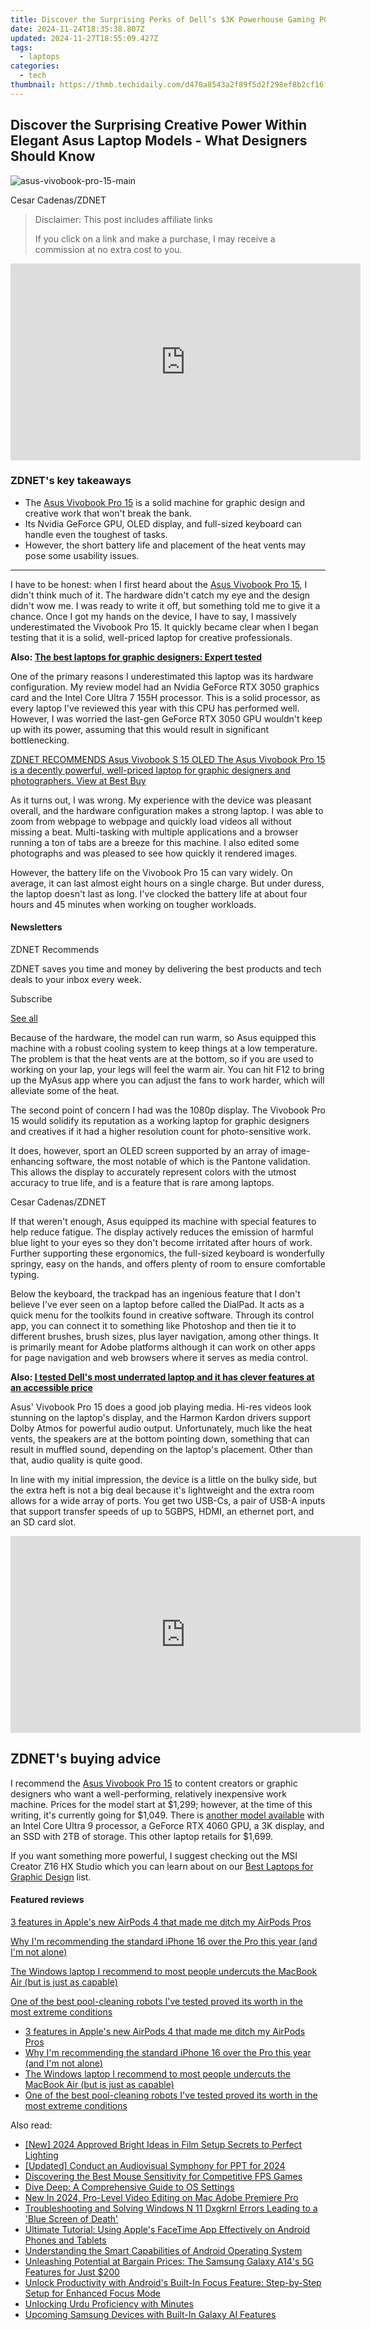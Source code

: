 ```yaml
---
title: Discover the Surprising Perks of Dell’s $3K Powerhouse Gaming PC - A Game Changer in Tech Reviews | ZDNet Insights
date: 2024-11-24T18:35:38.807Z
updated: 2024-11-27T18:55:09.427Z
tags:
  - laptops
categories:
  - tech
thumbnail: https://thmb.techidaily.com/d470a8543a2f89f5d2f298ef8b2cf16fd1cc9e45357c3c35eb8b5e2445a5ba07.jpg
---
```


## Discover the Surprising Creative Power Within Elegant Asus Laptop Models - What Designers Should Know

![asus-vivobook-pro-15-main](https://www.zdnet.com/a/img/resize/b6e2f0d5aa6c2c03e494c3ef6f8665511a5af88a/2024/04/08/98048ea8-75f0-49a5-b5e6-bca58a3329ba/asus-vivobook-pro-15-main.jpg?auto=webp&width=1280)

Cesar Cadenas/ZDNET

>  Disclaimer: This post includes affiliate links
>
>  If you click on a link and make a purchase, I may receive a commission at no extra cost to you.
>

<!-- affiliate ads begin -->
<iframe width="560" height="315" src="https://www.youtube.com/embed/QPAKth3O_5c?si=3YDfzJAZMDp1gFRz&autoplay=1" title="YouTube video player" frameborder="0" allow="accelerometer; autoplay; clipboard-write; encrypted-media; gyroscope; picture-in-picture; web-share" referrerpolicy="strict-origin-when-cross-origin" allowfullscreen></iframe>
<!-- affiliate ads end -->

### ZDNET's key takeaways

* The [Asus Vivobook Pro 15](https://shop-links.co/link/?url=https%3A%2F%2Fwww.bestbuy.com%2Fsite%2Fasus-vivobook-pro-15-oled-laptop-intel-evo-edition-nvidia-rtx3050-6gb-with-16gb-memory-1tb-ssd-earl-gray%2F6568760.p&publisher_slug=itechdaily19598&exclusive=1) is a solid machine for graphic design and creative work that won't break the bank.
* Its Nvidia GeForce GPU, OLED display, and full-sized keyboard can handle even the toughest of tasks.
* However, the short battery life and placement of the heat vents may pose some usability issues.

---

I have to be honest: when I first heard about the [Asus Vivobook Pro 15](https://shop-links.co/link/?url=https%3A%2F%2Fwww.bestbuy.com%2Fsite%2Fasus-vivobook-pro-15-oled-laptop-intel-evo-edition-nvidia-rtx3050-6gb-with-16gb-memory-1tb-ssd-earl-gray%2F6568760.p&publisher_slug=itechdaily19598&exclusive=1), I didn't think much of it. The hardware didn't catch my eye and the design didn't wow me. I was ready to write it off, but something told me to give it a chance. Once I got my hands on the device, I have to say, I massively underestimated the Vivobook Pro 15\. It quickly became clear when I began testing that it is a solid, well-priced laptop for creative professionals.

**Also: [The best laptops for graphic designers: Expert tested](https://www.zdnet.com/article/best-laptop-for-graphic-design/)**

One of the primary reasons I underestimated this laptop was its hardware configuration. My review model had an Nvidia GeForce RTX 3050 graphics card and the Intel Core Ultra 7 155H processor. This is a solid processor, as every laptop I've reviewed this year with this CPU has performed well. However, I was worried the last-gen GeForce RTX 3050 GPU wouldn't keep up with its power, assuming that this would result in significant bottlenecking.

[ZDNET RECOMMENDS Asus Vivobook S 15 OLED The Asus Vivobook Pro 15 is a decently powerful, well-priced laptop for graphic designers and photographers. View at Best Buy](https://shop-links.co/link/?url=https%3A%2F%2Fwww.bestbuy.com%2Fsite%2Fasus-vivobook-pro-15-oled-laptop-intel-evo-edition-nvidia-rtx3050-6gb-with-16gb-memory-1tb-ssd-earl-gray%2F6568760.p&publisher_slug=itechdaily19598&exclusive=1)

As it turns out, I was wrong. My experience with the device was pleasant overall, and the hardware configuration makes a strong laptop. I was able to zoom from webpage to webpage and quickly load videos all without missing a beat. Multi-tasking with multiple applications and a browser running a ton of tabs are a breeze for this machine. I also edited some photographs and was pleased to see how quickly it rendered images. 

However, the battery life on the Vivobook Pro 15 can vary widely. On average, it can last almost eight hours on a single charge. But under duress, the laptop doesn't last as long. I've clocked the battery life at about four hours and 45 minutes when working on tougher workloads. 

#### Newsletters

ZDNET Recommends

ZDNET saves you time and money by delivering the best products and tech deals to your inbox every week.

 Subscribe

[See all](https://www.zdnet.com/newsletters/)

Because of the hardware, the model can run warm, so Asus equipped this machine with a robust cooling system to keep things at a low temperature. The problem is that the heat vents are at the bottom, so if you are used to working on your lap, your legs will feel the warm air. You can hit F12 to bring up the MyAsus app where you can adjust the fans to work harder, which will alleviate some of the heat.

The second point of concern I had was the 1080p display. The Vivobook Pro 15 would solidify its reputation as a working laptop for graphic designers and creatives if it had a higher resolution count for photo-sensitive work. 

It does, however, sport an OLED screen supported by an array of image-enhancing software, the most notable of which is the Pantone validation. This allows the display to accurately represent colors with the utmost accuracy to true life, and is a feature that is rare among laptops.

Cesar Cadenas/ZDNET

If that weren't enough, Asus equipped its machine with special features to help reduce fatigue. The display actively reduces the emission of harmful blue light to your eyes so they don't become irritated after hours of work. Further supporting these ergonomics, the full-sized keyboard is wonderfully springy, easy on the hands, and offers plenty of room to ensure comfortable typing. 

Below the keyboard, the trackpad has an ingenious feature that I don't believe I've ever seen on a laptop before called the DialPad. It acts as a quick menu for the toolkits found in creative software. Through its control app, you can connect it to something like Photoshop and then tie it to different brushes, brush sizes, plus layer navigation, among other things. It is primarily meant for Adobe platforms although it can work on other apps for page navigation and web browsers where it serves as media control.

**Also: [I tested Dell's most underrated laptop and it has clever features at an accessible price](https://www.zdnet.com/article/i-tested-dells-most-underrated-laptop-and-it-has-clever-features-at-an-accessible-price/)**

Asus' Vivobook Pro 15 does a good job playing media. Hi-res videos look stunning on the laptop's display, and the Harmon Kardon drivers support Dolby Atmos for powerful audio output. Unfortunately, much like the heat vents, the speakers are at the bottom pointing down, something that can result in muffled sound, depending on the laptop's placement. Other than that, audio quality is quite good.

In line with my initial impression, the device is a little on the bulky side, but the extra heft is not a big deal because it's lightweight and the extra room allows for a wide array of ports. You get two USB-Cs, a pair of USB-A inputs that support transfer speeds of up to 5GBPS, HDMI, an ethernet port, and an SD card slot.

<!-- affiliate ads begin -->
<iframe width="560" height="315" src="https://www.youtube.com/embed/cKRBWf1EDZo?si=CTNd4q450biit4eM&autoplay=1" title="YouTube video player" frameborder="0" allow="accelerometer; autoplay; clipboard-write; encrypted-media; gyroscope; picture-in-picture; web-share" referrerpolicy="strict-origin-when-cross-origin" allowfullscreen></iframe>
<!-- affiliate ads end -->

## ZDNET's buying advice

I recommend the [Asus Vivobook Pro 15](https://shop-links.co/link/?url=https%3A%2F%2Fwww.bestbuy.com%2Fsite%2Fasus-vivobook-pro-15-oled-laptop-intel-evo-edition-nvidia-rtx3050-6gb-with-16gb-memory-1tb-ssd-earl-gray%2F6568760.p&publisher_slug=itechdaily19598&exclusive=1) to content creators or graphic designers who want a well-performing, relatively inexpensive work machine. Prices for the model start at $1,299; however, at the time of this writing, it's currently going for $1,049\. There is [another model available](https://www.asus.com/us/laptops/for-home/everyday-use/asus-vivobook-pro-15-oled-q543/) with an Intel Core Ultra 9 processor, a GeForce RTX 4060 GPU, a 3K display, and an SSD with 2TB of storage. This other laptop retails for $1,699.

If you want something more powerful, I suggest checking out the MSI Creator Z16 HX Studio which you can learn about on our [Best Laptops for Graphic Design](https://www.zdnet.com/article/best-laptop-for-graphic-design/) list.

#### Featured reviews

[3 features in Apple's new AirPods 4 that made me ditch my AirPods Pros](https://www.zdnet.com/article/3-features-in-apples-new-airpods-4-that-made-me-ditch-my-airpods-pros/ "3 features in Apple's new AirPods 4 that made me ditch my AirPods Pros")

[Why I'm recommending the standard iPhone 16 over the Pro this year (and I'm not alone)](https://www.zdnet.com/article/why-im-recommending-the-standard-iphone-16-over-the-pro-this-year-and-im-not-alone/ "Why I'm recommending the standard iPhone 16 over the Pro this year (and I'm not alone)")

[The Windows laptop I recommend to most people undercuts the MacBook Air (but is just as capable)](https://www.zdnet.com/article/the-windows-laptop-i-recommend-to-most-people-undercuts-the-macbook-air-but-is-just-as-capable/ "The Windows laptop I recommend to most people undercuts the MacBook Air (but is just as capable)")

[One of the best pool-cleaning robots I've tested proved its worth in the most extreme conditions](https://www.zdnet.com/article/one-of-the-best-pool-cleaning-robots-ive-tested-proved-its-worth-in-the-most-extreme-conditions/ "One of the best pool-cleaning robots I've tested proved its worth in the most extreme conditions")

* [3 features in Apple's new AirPods 4 that made me ditch my AirPods Pros](https://www.zdnet.com/article/3-features-in-apples-new-airpods-4-that-made-me-ditch-my-airpods-pros/ "3 features in Apple's new AirPods 4 that made me ditch my AirPods Pros")
* [Why I'm recommending the standard iPhone 16 over the Pro this year (and I'm not alone)](https://www.zdnet.com/article/why-im-recommending-the-standard-iphone-16-over-the-pro-this-year-and-im-not-alone/ "Why I'm recommending the standard iPhone 16 over the Pro this year (and I'm not alone)")
* [The Windows laptop I recommend to most people undercuts the MacBook Air (but is just as capable)](https://www.zdnet.com/article/the-windows-laptop-i-recommend-to-most-people-undercuts-the-macbook-air-but-is-just-as-capable/ "The Windows laptop I recommend to most people undercuts the MacBook Air (but is just as capable)")
* [One of the best pool-cleaning robots I've tested proved its worth in the most extreme conditions](https://www.zdnet.com/article/one-of-the-best-pool-cleaning-robots-ive-tested-proved-its-worth-in-the-most-extreme-conditions/ "One of the best pool-cleaning robots I've tested proved its worth in the most extreme conditions")

<ins class="adsbygoogle"
     style="display:block"
     data-ad-format="autorelaxed"
     data-ad-client="ca-pub-7571918770474297"
     data-ad-slot="1223367746"></ins>

<ins class="adsbygoogle"
     style="display:block"
     data-ad-client="ca-pub-7571918770474297"
     data-ad-slot="8358498916"
     data-ad-format="auto"
     data-full-width-responsive="true"></ins>

<span class="atpl-alsoreadstyle">Also read:</span>
<div><ul>
<li><a href="https://fox-links.techidaily.com/new-2024-approved-bright-ideas-in-film-setup-secrets-to-perfect-lighting/"><u>[New] 2024 Approved Bright Ideas in Film Setup Secrets to Perfect Lighting</u></a></li>
<li><a href="https://fox-boxes.techidaily.com/updated-conduct-an-audiovisual-symphony-for-ppt-for-2024/"><u>[Updated] Conduct an Audiovisual Symphony for PPT for 2024</u></a></li>
<li><a href="https://games-able.techidaily.com/discovering-the-best-mouse-sensitivity-for-competitive-fps-games/"><u>Discovering the Best Mouse Sensitivity for Competitive FPS Games</u></a></li>
<li><a href="https://win11-tips.techidaily.com/dive-deep-a-comprehensive-guide-to-os-settings/"><u>Dive Deep: A Comprehensive Guide to OS Settings</u></a></li>
<li><a href="https://ai-video-tools.techidaily.com/new-in-2024-pro-level-video-editing-on-mac-adobe-premiere-pro/"><u>New In 2024, Pro-Level Video Editing on Mac Adobe Premiere Pro</u></a></li>
<li><a href="https://blue-screen-error.techidaily.com/troubleshooting-and-solving-windows-n-11-dxgkrnl-errors-leading-to-a-blue-screen-of-death/"><u>Troubleshooting and Solving Windows N 11 Dxgkrnl Errors Leading to a 'Blue Screen of Death'</u></a></li>
<li><a href="https://hardware-reviews.techidaily.com/ultimate-tutorial-using-apples-facetime-app-effectively-on-android-phones-and-tablets/"><u>Ultimate Tutorial: Using Apple's FaceTime App Effectively on Android Phones and Tablets</u></a></li>
<li><a href="https://hardware-reviews.techidaily.com/understanding-the-smart-capabilities-of-android-operating-system/"><u>Understanding the Smart Capabilities of Android Operating System</u></a></li>
<li><a href="https://hardware-reviews.techidaily.com/unleashing-potential-at-bargain-prices-the-samsung-galaxy-a14s-5g-features-for-just-200/"><u>Unleashing Potential at Bargain Prices: The Samsung Galaxy A14's 5G Features for Just $200</u></a></li>
<li><a href="https://hardware-reviews.techidaily.com/unlock-productivity-with-androids-built-in-focus-feature-step-by-step-setup-for-enhanced-focus-mode/"><u>Unlock Productivity with Android's Built-In Focus Feature: Step-by-Step Setup for Enhanced Focus Mode</u></a></li>
<li><a href="https://mondly-stories.techidaily.com/unlocking-urdu-proficiency-with-minutes/"><u>Unlocking Urdu Proficiency with Minutes</u></a></li>
<li><a href="https://hardware-reviews.techidaily.com/upcoming-samsung-devices-with-built-in-galaxy-ai-features/"><u>Upcoming Samsung Devices with Built-In Galaxy AI Features</u></a></li>
</ul></div>

